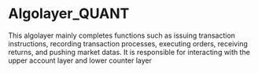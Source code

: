 # Algolayer_QUANT
This algolayer mainly completes functions such as issuing transaction instructions, recording transaction processes, executing orders, receiving returns, and pushing market datas. It is responsible for interacting with the upper account layer and lower counter layer
